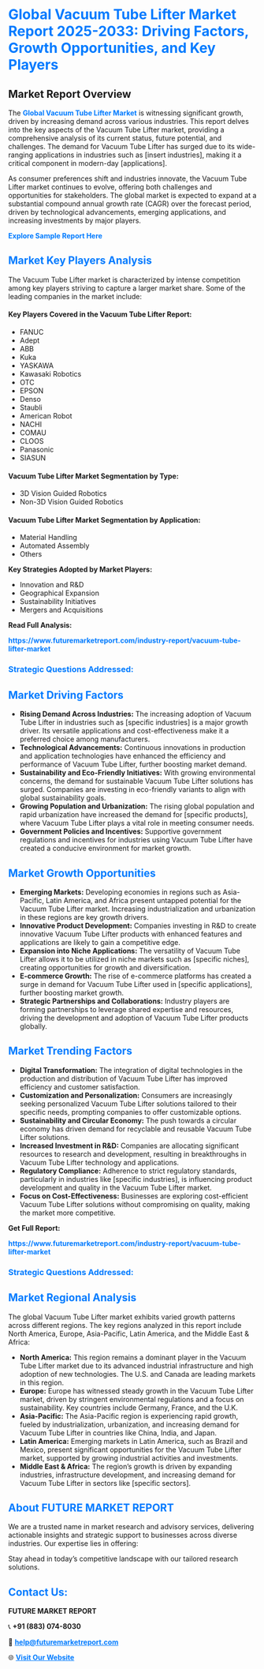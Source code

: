 <h1 style="color: #007BFF;">Global Vacuum Tube Lifter Market Report 2025-2033: Driving Factors, Growth Opportunities, and Key Players</h1>

<section id="overview">
<h2>Market Report Overview</h2>
<p>The <a href="https://www.futuremarketreport.com/industry-report/vacuum-tube-lifter-market" style="color: #007BFF; text-decoration: none;"><strong>Global Vacuum Tube Lifter Market</strong></a> is witnessing significant growth, driven by increasing demand across various industries. This report delves into the key aspects of the Vacuum Tube Lifter market, providing a comprehensive analysis of its current status, future potential, and challenges. The demand for Vacuum Tube Lifter has surged due to its wide-ranging applications in industries such as [insert industries], making it a critical component in modern-day [applications].</p>
<p>As consumer preferences shift and industries innovate, the Vacuum Tube Lifter market continues to evolve, offering both challenges and opportunities for stakeholders. The global market is expected to expand at a substantial compound annual growth rate (CAGR) over the forecast period, driven by technological advancements, emerging applications, and increasing investments by major players.</p>
</section>

<section id="overview">
<p><a href="https://www.futuremarketreport.com/request-sample/reportId=35515" style="color: #007BFF; text-decoration: none;"><strong>Explore Sample Report Here</strong></a></p>
</section>

<section id="key-players">
<h2 style="color: #007BFF;">Market Key Players Analysis</h2>
<p>The Vacuum Tube Lifter market is characterized by intense competition among key players striving to capture a larger market share. Some of the leading companies in the market include:</p>
<h4>Key Players Covered in the Vacuum Tube Lifter Report:</h4>
<ul><li>FANUC</li><li>Adept</li><li>ABB</li><li>Kuka</li><li>YASKAWA</li><li>Kawasaki Robotics</li><li>OTC</li><li>EPSON</li><li>Denso</li><li>Staubli</li><li>American Robot</li><li>NACHI</li><li>COMAU</li><li>CLOOS</li><li>Panasonic</li><li>SIASUN</li></ul>
<h4>Vacuum Tube Lifter Market Segmentation by Type:</h4>
<ul><li>3D Vision Guided Robotics</li><li>Non-3D Vision Guided Robotics</li></ul>

<h4>Vacuum Tube Lifter Market Segmentation by Application:</h4>
<ul><li>Material Handling</li><li>Automated Assembly</li><li>Others</li></ul>
<p><strong>Key Strategies Adopted by Market Players:</strong></p>
<ul>
<li>Innovation and R&D</li>
<li>Geographical Expansion</li>
<li>Sustainability Initiatives</li>
<li>Mergers and Acquisitions</li>
</ul>
</section>

<section>
<p><strong>Read Full Analysis: </strong></p><a href="https://www.futuremarketreport.com/industry-report/vacuum-tube-lifter-market" style="color: #007BFF; text-decoration: none;"><strong>https://www.futuremarketreport.com/industry-report/vacuum-tube-lifter-market</strong></a>
<h3 style="color: #007BFF;">Strategic Questions Addressed:</h3>
</section>

<section id="driving-factors">
<h2 style="color: #007BFF;">Market Driving Factors</h2>
<ul>
<li><strong>Rising Demand Across Industries:</strong> The increasing adoption of Vacuum Tube Lifter in industries such as [specific industries] is a major growth driver. Its versatile applications and cost-effectiveness make it a preferred choice among manufacturers.</li>
<li><strong>Technological Advancements:</strong> Continuous innovations in production and application technologies have enhanced the efficiency and performance of Vacuum Tube Lifter, further boosting market demand.</li>
<li><strong>Sustainability and Eco-Friendly Initiatives:</strong> With growing environmental concerns, the demand for sustainable Vacuum Tube Lifter solutions has surged. Companies are investing in eco-friendly variants to align with global sustainability goals.</li>
<li><strong>Growing Population and Urbanization:</strong> The rising global population and rapid urbanization have increased the demand for [specific products], where Vacuum Tube Lifter plays a vital role in meeting consumer needs.</li>
<li><strong>Government Policies and Incentives:</strong> Supportive government regulations and incentives for industries using Vacuum Tube Lifter have created a conducive environment for market growth.</li>
</ul>
</section>

<section id="growth-opportunities">
<h2 style="color: #007BFF;">Market Growth Opportunities</h2>
<ul>
<li><strong>Emerging Markets:</strong> Developing economies in regions such as Asia-Pacific, Latin America, and Africa present untapped potential for the Vacuum Tube Lifter market. Increasing industrialization and urbanization in these regions are key growth drivers.</li>
<li><strong>Innovative Product Development:</strong> Companies investing in R&D to create innovative Vacuum Tube Lifter products with enhanced features and applications are likely to gain a competitive edge.</li>
<li><strong>Expansion into Niche Applications:</strong> The versatility of Vacuum Tube Lifter allows it to be utilized in niche markets such as [specific niches], creating opportunities for growth and diversification.</li>
<li><strong>E-commerce Growth:</strong> The rise of e-commerce platforms has created a surge in demand for Vacuum Tube Lifter used in [specific applications], further boosting market growth.</li>
<li><strong>Strategic Partnerships and Collaborations:</strong> Industry players are forming partnerships to leverage shared expertise and resources, driving the development and adoption of Vacuum Tube Lifter products globally.</li>
</ul>
</section>

<section id="trending-factors">
<h2 style="color: #007BFF;">Market Trending Factors</h2>
<ul>
<li><strong>Digital Transformation:</strong> The integration of digital technologies in the production and distribution of Vacuum Tube Lifter has improved efficiency and customer satisfaction.</li>
<li><strong>Customization and Personalization:</strong> Consumers are increasingly seeking personalized Vacuum Tube Lifter solutions tailored to their specific needs, prompting companies to offer customizable options.</li>
<li><strong>Sustainability and Circular Economy:</strong> The push towards a circular economy has driven demand for recyclable and reusable Vacuum Tube Lifter solutions.</li>
<li><strong>Increased Investment in R&D:</strong> Companies are allocating significant resources to research and development, resulting in breakthroughs in Vacuum Tube Lifter technology and applications.</li>
<li><strong>Regulatory Compliance:</strong> Adherence to strict regulatory standards, particularly in industries like [specific industries], is influencing product development and quality in the Vacuum Tube Lifter market.</li>
<li><strong>Focus on Cost-Effectiveness:</strong> Businesses are exploring cost-efficient Vacuum Tube Lifter solutions without compromising on quality, making the market more competitive.</li>
</ul>
</section>

<section>
<p><strong>Get Full Report: </strong></p><a href="https://www.futuremarketreport.com/industry-report/vacuum-tube-lifter-market" style="color: #007BFF; text-decoration: none;"><strong>https://www.futuremarketreport.com/industry-report/vacuum-tube-lifter-market</strong></a>
<h3 style="color: #007BFF;">Strategic Questions Addressed:</h3>
</section>


<section id="regional-analysis">
<h2 style="color: #007BFF;">Market Regional Analysis</h2>
<p>The global Vacuum Tube Lifter market exhibits varied growth patterns across different regions. The key regions analyzed in this report include North America, Europe, Asia-Pacific, Latin America, and the Middle East & Africa:</p>
<ul>
<li><strong>North America:</strong> This region remains a dominant player in the Vacuum Tube Lifter market due to its advanced industrial infrastructure and high adoption of new technologies. The U.S. and Canada are leading markets in this region.</li>
<li><strong>Europe:</strong> Europe has witnessed steady growth in the Vacuum Tube Lifter market, driven by stringent environmental regulations and a focus on sustainability. Key countries include Germany, France, and the U.K.</li>
<li><strong>Asia-Pacific:</strong> The Asia-Pacific region is experiencing rapid growth, fueled by industrialization, urbanization, and increasing demand for Vacuum Tube Lifter in countries like China, India, and Japan.</li>
<li><strong>Latin America:</strong> Emerging markets in Latin America, such as Brazil and Mexico, present significant opportunities for the Vacuum Tube Lifter market, supported by growing industrial activities and investments.</li>
<li><strong>Middle East & Africa:</strong> The region’s growth is driven by expanding industries, infrastructure development, and increasing demand for Vacuum Tube Lifter in sectors like [specific sectors].</li>
</ul>
</section>

<footer>
<h2 style="color: #007BFF;">About FUTURE MARKET REPORT</h2>
<p>We are a trusted name in market research and advisory services, delivering actionable insights and strategic support to businesses across diverse industries. Our expertise lies in offering:</p>

<p>Stay ahead in today’s competitive landscape with our tailored research solutions.</p>

<h2 style="color: #007BFF;">Contact Us:</h2>
<p><strong>FUTURE MARKET REPORT</strong></p>
<p>📞 <strong>+91 (883) 074-8030</strong></p>
<p>📧 <strong><a href="mailto:help@futuremarketreport.com" style="color: #007BFF;">help@futuremarketreport.com</a></strong></p>
<p>🌐 <strong><a href="https://www.futuremarketreport.com/" style="color: #007BFF;">Visit Our Website</a></strong></p>
</footer>